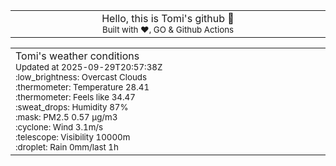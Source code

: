 
<div align="center">
<table>
<tbody>
<td align="center">
<img width="2000" height="0"><br>
Hello, this is Tomi's github 👋<br>
<sup>Built with ❤️, GO & Github Actions</sup><br>
<img width="2000" height="0">
</td>
</tbody>
</table>
</div>
<table>
<tbody>
<td align="left">
<img width="2000" height="0"><br>
Tomi's weather conditions<br>
<sup>Updated at 2025-09-29T20:57:38Z</sup><br>
<sup>:low_brightness: Overcast Clouds</sup><br>
<sup>:thermometer: Temperature 28.41 </sup><br>
<sup>:thermometer: Feels like 34.47</sup><br>
<sup>:sweat_drops: Humidity 87%</sup><br>
<sup>:mask: PM2.5 0.57 μg/m3</sup><br>
<sup>:cyclone: Wind 3.1m/s </sup><br>
<sup>:telescope: Visibility 10000m </sup><br>
<sup>:droplet: Rain 0mm/last 1h </sup><br>
<img width="2000" height="0">
</td>
<td align="left">
<img width="2000" height="0"><br>
<br>
<img width="2000" height="0">
</td>
</tbody>
</table>
</div>
    